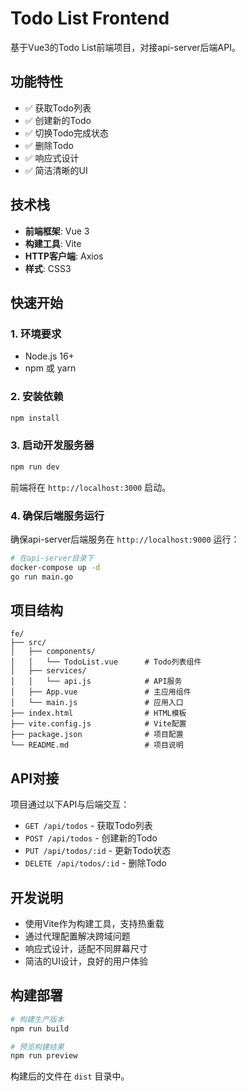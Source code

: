 # Todo List Frontend

基于Vue3的Todo List前端项目，对接api-server后端API。

## 功能特性

- ✅ 获取Todo列表
- ✅ 创建新的Todo
- ✅ 切换Todo完成状态
- ✅ 删除Todo
- ✅ 响应式设计
- ✅ 简洁清晰的UI

## 技术栈

- **前端框架**: Vue 3
- **构建工具**: Vite
- **HTTP客户端**: Axios
- **样式**: CSS3

## 快速开始

### 1. 环境要求

- Node.js 16+
- npm 或 yarn

### 2. 安装依赖

```bash
npm install
```

### 3. 启动开发服务器

```bash
npm run dev
```

前端将在 `http://localhost:3000` 启动。

### 4. 确保后端服务运行

确保api-server后端服务在 `http://localhost:9000` 运行：

```bash
# 在api-server目录下
docker-compose up -d
go run main.go
```

## 项目结构

```
fe/
├── src/
│   ├── components/
│   │   └── TodoList.vue      # Todo列表组件
│   ├── services/
│   │   └── api.js            # API服务
│   ├── App.vue               # 主应用组件
│   └── main.js               # 应用入口
├── index.html                # HTML模板
├── vite.config.js            # Vite配置
├── package.json              # 项目配置
└── README.md                 # 项目说明
```

## API对接

项目通过以下API与后端交互：

- `GET /api/todos` - 获取Todo列表
- `POST /api/todos` - 创建新的Todo
- `PUT /api/todos/:id` - 更新Todo状态
- `DELETE /api/todos/:id` - 删除Todo

## 开发说明

- 使用Vite作为构建工具，支持热重载
- 通过代理配置解决跨域问题
- 响应式设计，适配不同屏幕尺寸
- 简洁的UI设计，良好的用户体验

## 构建部署

```bash
# 构建生产版本
npm run build

# 预览构建结果
npm run preview
```

构建后的文件在 `dist` 目录中。
